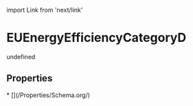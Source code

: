 import Link from 'next/link'
# EUEnergyEfficiencyCategoryD

undefined

## Properties

<Grid>
* [](/Properties/Schema.org/)

</Grid>

